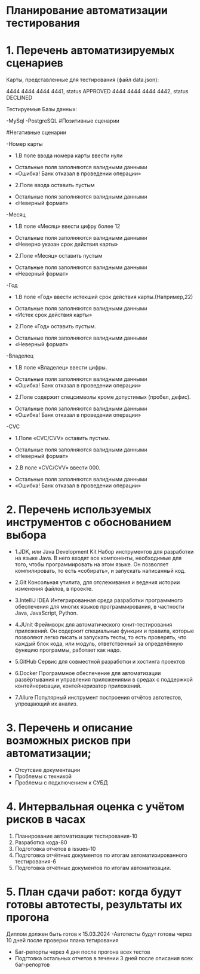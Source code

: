 # Планирование автоматизации тестирования 
# 1. Перечень автоматизируемых сценариев
Карты, представленные для тестирования (файл data.json):

4444 4444 4444 4441, status APPROVED
4444 4444 4444 4442, status DECLINED

Тестируемые Базы данных:

-MySql
-PostgreSQL
#Позитивные сценарии





#Негативные сценарии


-Номер карты

*  1.В поле ввода номера карты ввести нули
- Остальные поля заполняются валидными данными
- «Ошибка! Банк отказал в проведении операции»

*  2.Поле ввода оставить пустым
- Остальные поля заполняются валидными данными
- «Неверный формат»
 
-Месяц

*  1.В поле «Месяц» ввести цифру более 12
- Остальные поля заполняются валидными данными
- «Неверно указан срок действия карты»

*  2.Поле «Месяц» оставить пустым
- Остальные поля заполняются валидными данными
- «Неверный формат»

-Год

 * 1.В поле «Год» ввести истекший срок действия карты.(Например,22)
- Остальные поля заполняются валидными данными
- «Истек срок действия карты»

 * 2.Поле «Год» оставить пустым. 
- Остальные поля заполняются валидными данными
- «Неверный формат»

-Владелец

 * 1.В поле «Владелец» ввести цифры.
- Остальные поля заполняются валидными данными
- «Ошибка! Банк отказал в проведении операции»

*  2.Поле содержит спецсимволы кроме допустимых (пробел, дефис).
- Остальные поля заполняются валидными данными
- «Ошибка! Банк отказал в проведении операции»

-CVC

  * 1.Поле «CVC/CVV» оставить пустым.
- Остальные поля заполняются валидными данными
- «Неверный формат»

 * 2.В поле «CVC/CVV» ввести 000.
- Остальные поля заполняются валидными данными
- «Ошибка! Банк отказал в проведении операции»

# 2. Перечень используемых инструментов с обоснованием выбора
* 1.JDK, или Java Development Kit 
Набор инструментов для разработки на языке Java. В него входят все компоненты, необходимые для того, чтобы программировать на этом языке. Он позволяет компилировать, то есть «собирать», и запускать написанный код.

* 2.Git
Консольная утилита, для отслеживания и ведения истории изменения файлов, в проекте.

* 3.IntelliJ IDEA 
Интегрированная среда разработки программного обеспечения для многих языков программирования, в частности Java, JavaScript, Python.

* 4.JUnit 
Фреймворк для автоматического юнит-тестирования приложений. Он содержит специальные функции и правила, которые позволяют легко писать и запускать тесты, то есть проверять, что каждый блок кода, или модуль, ответственный за определённую функцию программы, работает как надо.

* 5.GitHub
Сервис для совместной разработки и хостинга проектов

* 6.Docker
Программное обеспечение для автоматизации развёртывания и управления приложениями в средах с поддержкой контейнеризации, контейнеризатор приложений.

* 7.Allure
 Популярный инструмент построения отчётов автотестов, упрощающий их анализ.
 
# 3. Перечень и описание возможных рисков при автоматизации;
- Отсутсвие документации
- Проблемы с техникой
- Проблемы с подключением к СУБД

# 4. Интервальная оценка с учётом рисков в часах
1. Планирование автоматизации тестирования-10
2. Разработка кода-80
3. Подготовка отчетов в issues-10
4. Подготовка отчётных документов по итогам автоматизированного тестирования-6
5. Подготовка отчётных документов по итогам автоматизации.


# 5. План сдачи работ: когда будут готовы автотесты, результаты их прогона
   Диплом должен быть готов к 15.03.2024
 -Автотесты будут готовы через 10 дней после проверки плана тетирования
- Баг-репорты через 4 дня после прогона всех тестов
- Подгтовка остальных отчетов в течении 3 дней после описания всех баг-репортов




